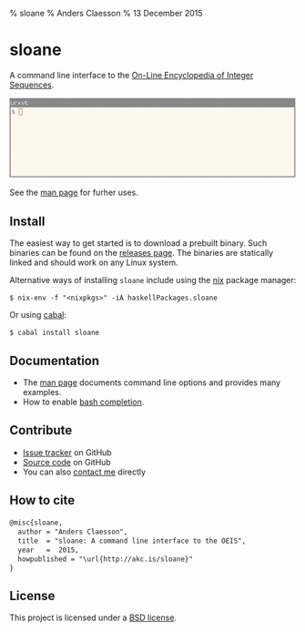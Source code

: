 % sloane
% Anders Claesson
% 13 December 2015

# sloane

A command line interface to the
[On-Line Encyclopedia of Integer Sequences](http://oeis.org).

![](demo.gif)

See the [man page](man) for furher uses.

## Install

The easiest way to get started is to download a prebuilt binary. Such
binaries can be found on the
[releases page](https://github.com/akc/sloane/releases).
The binaries are statically linked and should work on any Linux system.

Alternative ways of installing `sloane` include
using the [nix](https://nixos.org/nix/) package manager:

```
$ nix-env -f "<nixpkgs>" -iA haskellPackages.sloane
```

Or using [cabal](https://www.haskell.org/cabal/):

```
$ cabal install sloane
```

## Documentation

- The [man page](man) documents command line options and provides many
  examples.
- How to enable [bash completion](bash-completion).

## Contribute

- [Issue tracker](https://github.com/akc/sloane/issues) on GitHub
- [Source code](https://github.com/akc/sloane) on GitHub
- You can also [contact me](http://akc.is/email/) directly

## How to cite

```
@misc{sloane,
  author = "Anders Claesson",
  title  = "sloane: A command line interface to the OEIS",
  year   =  2015,
  howpublished = "\url{http://akc.is/sloane}"
}
```

## License

This project is licensed under a
[BSD license](https://github.com/akc/sloane/blob/master/LICENSE).
